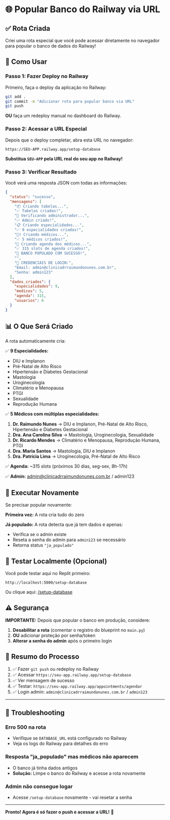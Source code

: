 # 🌐 Popular Banco do Railway via URL

## ✅ Rota Criada

Criei uma rota especial que você pode acessar diretamente no navegador para popular o banco de dados do Railway!

## 🔗 Como Usar

### Passo 1: Fazer Deploy no Railway

Primeiro, faça o deploy da aplicação no Railway:

```bash
git add .
git commit -m "Adicionar rota para popular banco via URL"
git push
```

**OU** faça um redeploy manual no dashboard do Railway.

### Passo 2: Acessar a URL Especial

Depois que o deploy completar, abra esta URL no navegador:

```
https://SEU-APP.railway.app/setup-database
```

**Substitua `SEU-APP` pela URL real do seu app no Railway!**

### Passo 3: Verificar Resultado

Você verá uma resposta JSON com todas as informações:

```json
{
  "status": "sucesso",
  "mensagens": [
    "📦 Criando tabelas...",
    "✅ Tabelas criadas!",
    "👤 Verificando administrador...",
    "✅ Admin criado!",
    "📋 Criando especialidades...",
    "✅ 9 especialidades criadas!",
    "👨‍⚕️ Criando médicos...",
    "✅ 5 médicos criados!",
    "📅 Criando agenda dos médicos...",
    "✅ 315 slots de agenda criados!",
    "🎉 BANCO POPULADO COM SUCESSO!",
    "",
    "🔑 CREDENCIAIS DE LOGIN:",
    "Email: admin@clinicadrraimundonunes.com.br",
    "Senha: admin123"
  ],
  "dados_criados": {
    "especialidades": 9,
    "medicos": 5,
    "agenda": 315,
    "usuarios": 6
  }
}
```

## 📊 O Que Será Criado

A rota automaticamente cria:

✅ **9 Especialidades:**
- DIU e Implanon
- Pré-Natal de Alto Risco
- Hipertensão e Diabetes Gestacional
- Mastologia
- Uroginecologia
- Climatério e Menopausa
- PTGI
- Sexualidade
- Reprodução Humana

✅ **5 Médicos com múltiplas especialidades:**
1. **Dr. Raimundo Nunes** → DIU e Implanon, Pré-Natal de Alto Risco, Hipertensão e Diabetes Gestacional
2. **Dra. Ana Carolina Silva** → Mastologia, Uroginecologia, Sexualidade
3. **Dr. Ricardo Mendes** → Climatério e Menopausa, Reprodução Humana, PTGI
4. **Dra. Maria Santos** → Mastologia, DIU e Implanon
5. **Dra. Patrícia Lima** → Uroginecologia, Pré-Natal de Alto Risco

✅ **Agenda:** ~315 slots (próximos 30 dias, seg-sex, 8h-17h)

✅ **Admin:** admin@clinicadrraimundonunes.com.br / admin123

## 🔄 Executar Novamente

Se precisar popular novamente:

**Primeira vez:** A rota cria tudo do zero

**Já populado:** A rota detecta que já tem dados e apenas:
- Verifica se o admin existe
- Reseta a senha do admin para `admin123` se necessário
- Retorna status `"ja_populado"`

## 🧪 Testar Localmente (Opcional)

Você pode testar aqui no Replit primeiro:

```
http://localhost:5000/setup-database
```

Ou clique aqui: [/setup-database](/setup-database)

## ⚠️ Segurança

**IMPORTANTE:** Depois que popular o banco em produção, considere:

1. **Desabilitar a rota** (comentar o registro do blueprint no `main.py`)
2. **OU** adicionar proteção por senha/token
3. **Alterar a senha do admin** após o primeiro login

## 🎯 Resumo do Processo

1. ✅ Fazer `git push` ou redeploy no Railway
2. ✅ Acessar `https://seu-app.railway.app/setup-database`
3. ✅ Ver mensagem de sucesso
4. ✅ Testar: `https://seu-app.railway.app/appointments/agendar`
5. ✅ Login admin: `admin@clinicadrraimundonunes.com.br` / `admin123`

---

## 🐛 Troubleshooting

### Erro 500 na rota
- Verifique se `DATABASE_URL` está configurado no Railway
- Veja os logs do Railway para detalhes do erro

### Resposta "ja_populado" mas médicos não aparecem
- O banco já tinha dados antigos
- **Solução:** Limpe o banco do Railway e acesse a rota novamente

### Admin não consegue logar
- Acesse `/setup-database` novamente - vai resetar a senha

---

**Pronto! Agora é só fazer o push e acessar a URL!** 🚀

